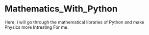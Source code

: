 # Mathematics_With_Python
Here, i will go through the mathematical libraries of Python and make Physics more Intresting For me.
